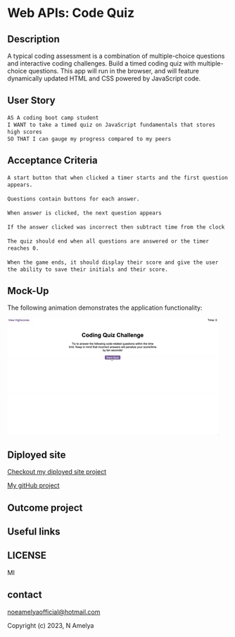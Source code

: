 # Web APIs: Code Quiz

## Description

A typical coding assessment is a combination of multiple-choice questions and interactive coding challenges. Build a timed coding quiz with multiple-choice questions. This app will run in the browser, and will feature dynamically updated HTML and CSS powered by JavaScript code. 

## User Story

```
AS A coding boot camp student
I WANT to take a timed quiz on JavaScript fundamentals that stores high scores
SO THAT I can gauge my progress compared to my peers
```

## Acceptance Criteria
```
A start button that when clicked a timer starts and the first question appears.

Questions contain buttons for each answer.

When answer is clicked, the next question appears

If the answer clicked was incorrect then subtract time from the clock

The quiz should end when all questions are answered or the timer reaches 0.

When the game ends, it should display their score and give the user the ability to save their initials and their score.
```
  
## Mock-Up

The following animation demonstrates the application functionality:

![Animation of code quiz. Presses button to start quiz. Clicks the button for the answer to each question, displays if answer was correct or incorrect. Quiz finishes and displays high scores. User adds their intials, then clears their intials and starts over.](./images/08-web-apis-challenge-demo.gif)

## Diployed site

[Checkout my diployed site project]()

[My gitHub project]()


## Outcome project 


## Useful links

## LICENSE
MI


## contact 
noeamelyaofficial@hotmail.com



Copyright (c) 2023, N Amelya
